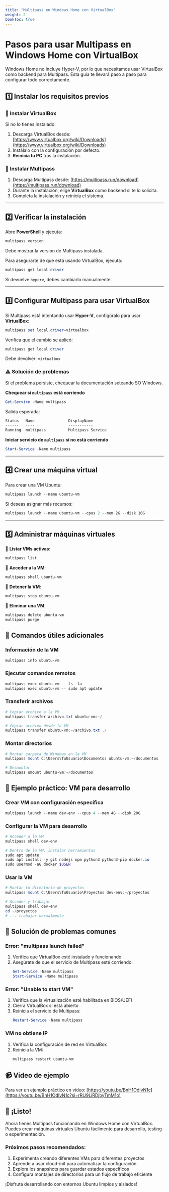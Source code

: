```yaml
---
title: "Multipass en Windows Home con VirtualBox"
weight: 2
bookToc: true
---
```


# Pasos para usar Multipass en Windows Home con VirtualBox

Windows Home no incluye Hyper-V, por lo que necesitamos usar VirtualBox como backend para Multipass. Esta guía te llevará paso a paso para configurar todo correctamente.

## 1️⃣ Instalar los requisitos previos

### 🔹 **Instalar VirtualBox**

Si no lo tienes instalado:

1. Descarga VirtualBox desde: [https://www.virtualbox.org/wiki/Downloads](https://www.virtualbox.org/wiki/Downloads)
2. Instálalo con la configuración por defecto.
3. **Reinicia tu PC** tras la instalación.

### 🔹 **Instalar Multipass**

1. Descarga Multipass desde: [https://multipass.run/download](https://multipass.run/download)
2. Durante la instalación, elige **VirtualBox** como backend si te lo solicita.
3. Completa la instalación y reinicia el sistema.

---

## 2️⃣ Verificar la instalación

Abre **PowerShell** y ejecuta:

```powershell
multipass version
```

Debe mostrar la versión de Multipass instalada.

Para asegurarte de que está usando VirtualBox, ejecuta:

```powershell
multipass get local.driver
```

Si devuelve `hyperv`, debes cambiarlo manualmente.

---

## 3️⃣ Configurar Multipass para usar VirtualBox

Si Multipass está intentando usar **Hyper-V**, configúralo para usar **VirtualBox**:

```powershell
multipass set local.driver=virtualbox
```

Verifica que el cambio se aplicó:

```powershell
multipass get local.driver
```

Debe devolver: `virtualbox`

### ⚠️ **Solución de problemas**

Si el problema persiste, chequear la documentación seteando SO Windows.

**Chequear si `multipass` está corriendo**

```powershell
Get-Service -Name multipass
```

Salida esperada:

```powershell
Status   Name               DisplayName
------   ----               -----------
Running  multipass          Multipass Service
```

**Iniciar servicio de `multipass` si no está corriendo**

```powershell
Start-Service -Name multipass
```

---

## 4️⃣ Crear una máquina virtual

Para crear una VM Ubuntu:

```powershell
multipass launch --name ubuntu-vm
```

Si deseas asignar más recursos:

```powershell
multipass launch --name ubuntu-vm --cpus 2 --mem 2G --disk 10G
```

---

## 5️⃣ Administrar máquinas virtuales

📌 **Listar VMs activas**:

```powershell
multipass list
```

📌 **Acceder a la VM**:

```powershell
multipass shell ubuntu-vm
```

📌 **Detener la VM**:

```powershell
multipass stop ubuntu-vm
```

📌 **Eliminar una VM**:

```powershell
multipass delete ubuntu-vm
multipass purge
```

## 🔧 Comandos útiles adicionales

### Información de la VM

```powershell
multipass info ubuntu-vm
```

### Ejecutar comandos remotos

```powershell
multipass exec ubuntu-vm -- ls -la
multipass exec ubuntu-vm -- sudo apt update
```

### Transferir archivos

```powershell
# Copiar archivo a la VM
multipass transfer archivo.txt ubuntu-vm:~/

# Copiar archivo desde la VM
multipass transfer ubuntu-vm:~/archivo.txt ./
```

### Montar directorios

```powershell
# Montar carpeta de Windows en la VM
multipass mount C:\Users\TuUsuario\Documentos ubuntu-vm:~/documentos

# Desmontar
multipass umount ubuntu-vm:~/documentos
```

## 🎯 Ejemplo práctico: VM para desarrollo

### Crear VM con configuración específica

```powershell
multipass launch --name dev-env --cpus 4 --mem 4G --disk 20G
```

### Configurar la VM para desarrollo

```powershell
# Acceder a la VM
multipass shell dev-env

# Dentro de la VM, instalar herramientas
sudo apt update
sudo apt install -y git nodejs npm python3 python3-pip docker.io
sudo usermod -aG docker $USER
```

### Usar la VM

```powershell
# Montar tu directorio de proyectos
multipass mount C:\Users\TuUsuario\Proyectos dev-env:~/proyectos

# Acceder y trabajar
multipass shell dev-env
cd ~/proyectos
# ... trabajar normalmente
```

## 🚨 Solución de problemas comunes

### Error: "multipass launch failed"

1. Verifica que VirtualBox esté instalado y funcionando
2. Asegúrate de que el servicio de Multipass esté corriendo:
   ```powershell
   Get-Service -Name multipass
   Start-Service -Name multipass
   ```

### Error: "Unable to start VM"

1. Verifica que la virtualización esté habilitada en BIOS/UEFI
2. Cierra VirtualBox si está abierto
3. Reinicia el servicio de Multipass:
   ```powershell
   Restart-Service -Name multipass
   ```

### VM no obtiene IP

1. Verifica la configuración de red en VirtualBox
2. Reinicia la VM:
   ```powershell
   multipass restart ubuntu-vm
   ```

## 📹 Video de ejemplo

Para ver un ejemplo práctico en video: [https://youtu.be/BnH1OdIvN1c](https://youtu.be/BnH1OdIvN1c?si=rRU9LiRDjbyTmM1o)

## 🎉 ¡Listo!

Ahora tienes Multipass funcionando en Windows Home con VirtualBox. Puedes crear máquinas virtuales Ubuntu fácilmente para desarrollo, testing o experimentación.

### Próximos pasos recomendados:

1. Experimenta creando diferentes VMs para diferentes proyectos
2. Aprende a usar cloud-init para automatizar la configuración
3. Explora los snapshots para guardar estados específicos
4. Configura montajes de directorios para un flujo de trabajo eficiente

¡Disfruta desarrollando con entornos Ubuntu limpios y aislados!
